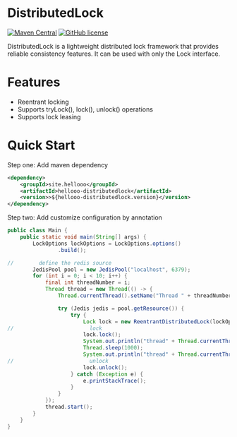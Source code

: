 # DistributedLock

[![Maven Central](https://img.shields.io/maven-central/v/site.hellooo/hellooo-distributedlock)](https://img.shields.io/maven-central/v/site.hellooo/hellooo-distributedlock)
[![GitHub license](https://img.shields.io/github/license/hellooo-stack/hellooo-distributedlock)](https://img.shields.io/github/license/hellooo-stack/hellooo-distributedlock)

DistributedLock is a lightweight distributed lock framework that provides reliable consistency features. It can be used with only the Lock interface.


# Features
- Reentrant locking
- Supports tryLock(), lock(), unlock() operations
- Supports lock leasing

# Quick Start
Step one: Add maven dependency
```xml
<dependency>
    <groupId>site.hellooo</groupId>
    <artifactId>hellooo-distributedlock</artifactId>
    <version>>${hellooo-distributedlock.version}</version>
</dependency>
```

Step two: Add customize configuration by annotation
```java
public class Main {
    public static void main(String[] args) {
        LockOptions lockOptions = LockOptions.options()
                .build();

//        define the redis source
        JedisPool pool = new JedisPool("localhost", 6379);
        for (int i = 0; i < 10; i++) {
            final int threadNumber = i;
            Thread thread = new Thread(() -> {
                Thread.currentThread().setName("Thread " + threadNumber);

                try (Jedis jedis = pool.getResource()) {
                    try {
                        Lock lock = new ReentrantDistributedLock(lockOptions, "my_lock", new RedisLockHandler(jedis));
//                        lock 
                        lock.lock();
                        System.out.println("thread" + Thread.currentThread().getName() + " locked!");
                        Thread.sleep(1000);
                        System.out.println("thread" + Thread.currentThread().getName() + " lock released!");
//                        unlock
                        lock.unlock();
                    } catch (Exception e) {
                        e.printStackTrace();
                    }
                }
            });
            thread.start();
        }
    }
}

```
